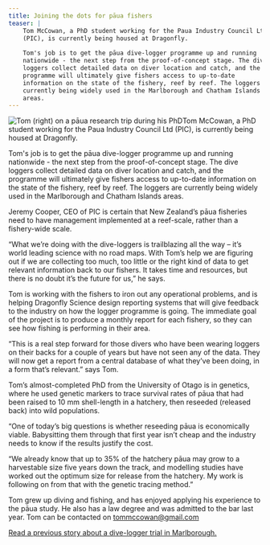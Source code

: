```yaml
---
title: Joining the dots for pāua fishers
teaser: |    
    Tom McCowan, a PhD student working for the Paua Industry Council Ltd
    (PIC), is currently being housed at Dragonfly.
    
    Tom's job is to get the pāua dive-logger programme up and running
    nationwide - the next step from the proof-of-concept stage. The dive
    loggers collect detailed data on diver location and catch, and the
    programme will ultimately give fishers access to up-to-date
    information on the state of the fishery, reef by reef. The loggers are
    currently being widely used in the Marlborough and Chatham Islands
    areas.
---
```

![Tom (right) on a pāua research trip  during his
PhD](../posts/2012-11-29-tom-mccowan/Tom-McCowan.jpg)Tom McCowan, a
PhD student working for the Paua Industry Council Ltd (PIC), is
currently being housed at Dragonfly.

Tom's job is to get the pāua dive-logger programme up and running
nationwide - the next step from the proof-of-concept stage. The dive
loggers collect detailed data on diver location and catch, and the
programme will ultimately give fishers access to up-to-date
information on the state of the fishery, reef by reef. The loggers are
currently being widely used in the Marlborough and Chatham Islands
areas.

Jeremy Cooper, CEO of PIC is certain that New Zealand’s pāua fisheries
need to have management implemented at a reef-scale, rather than a
fishery-wide scale.

“What we’re doing with the dive-loggers is trailblazing all the way –
it’s world leading science with no road maps. With Tom’s help we are
figuring out if we are collecting too much, too little or the right
kind of data to get relevant information back to our fishers. It takes
time and resources, but there is no doubt it’s the future for us,” he
says.

Tom is working with the fishers to iron out any operational problems,
and is helping Dragonfly Science design reporting systems that will
give feedback to the industry on how the logger programme is going.
The immediate goal of the project is to produce a monthly report for
each fishery, so they can see how fishing is performing in their area.

“This is a real step forward for those divers who have been wearing
loggers on their backs for a couple of years but have not seen any of
the data. They will now get a report from a central database of what
they’ve been doing, in a form that’s relevant.” says Tom.

Tom’s almost-completed PhD from the University of Otago is in
genetics, where he used genetic markers to trace survival rates of
pāua that had been raised to 10 mm shell-length in a hatchery, then
reseeded (released back) into wild populations.

“One of today’s big questions is whether reseeding pāua is
economically viable. Babysitting them through that first year isn’t
cheap and the industry needs to know if the results justify the cost.

“We already know that up to 35% of the hatchery pāua may grow to a
harvestable size five years down the track, and modelling studies have
worked out the optimum size for release from the hatchery. My work is
following on from that with the genetic tracing method.”

Tom grew up diving and fishing, and has enjoyed applying his
experience to the pāua study. He also has a law degree and was
admitted to the bar last year. Tom can be contacted on
[tommccowan@gmail.com](mailto:tommccowan@gmail.com)

[Read a previous story about a dive-logger trial in
Marlborough.](http://www.dragonfly.co.nz/posts/2012/06/13/mapping-paua/)
